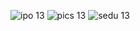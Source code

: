 ![ipo 13](https://github.com/user-attachments/assets/f6031edd-f9ca-4df0-b9da-1d6804b3df85)
![pics 13](https://github.com/user-attachments/assets/3381f3ce-bf91-4ece-9e89-5a6a16552026)
![sedu 13](https://github.com/user-attachments/assets/2252466f-3a70-4094-8f71-7d0c67558f05)

